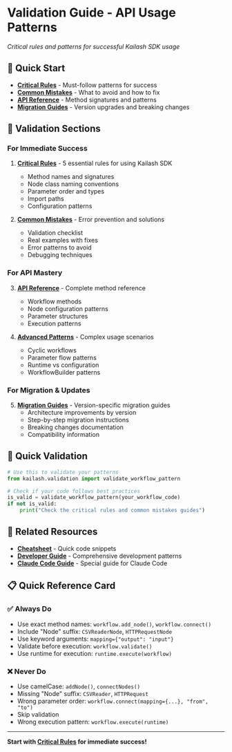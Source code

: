 # Validation Guide - API Usage Patterns

*Critical rules and patterns for successful Kailash SDK usage*

## 🎯 **Quick Start**
- **[Critical Rules](critical-rules.md)** - Must-follow patterns for success
- **[Common Mistakes](common-mistakes.md)** - What to avoid and how to fix
- **[API Reference](api-reference.md)** - Method signatures and patterns
- **[Migration Guides](../migration-guides/)** - Version upgrades and breaking changes

## 📁 **Validation Sections**

### **For Immediate Success**
1. **[Critical Rules](critical-rules.md)** - 5 essential rules for using Kailash SDK
   - Method names and signatures
   - Node class naming conventions
   - Parameter order and types
   - Import paths
   - Configuration patterns

2. **[Common Mistakes](common-mistakes.md)** - Error prevention and solutions
   - Validation checklist
   - Real examples with fixes
   - Error patterns to avoid
   - Debugging techniques

### **For API Mastery**
3. **[API Reference](api-reference.md)** - Complete method reference
   - Workflow methods
   - Node configuration patterns
   - Parameter structures
   - Execution patterns

4. **[Advanced Patterns](advanced-patterns.md)** - Complex usage scenarios
   - Cyclic workflows
   - Parameter flow patterns
   - Runtime vs configuration
   - WorkflowBuilder patterns

### **For Migration & Updates**
5. **[Migration Guides](../migration-guides/)** - Version-specific migration guides
   - Architecture improvements by version
   - Step-by-step migration instructions
   - Breaking changes documentation
   - Compatibility information

## 🚀 **Quick Validation**
```python
# Use this to validate your patterns
from kailash.validation import validate_workflow_pattern

# Check if your code follows best practices
is_valid = validate_workflow_pattern(your_workflow_code)
if not is_valid:
    print("Check the critical rules and common mistakes guides")

```

## 🔗 **Related Resources**
- **[Cheatsheet](../cheatsheet/)** - Quick code snippets
- **[Developer Guide](../developer/)** - Comprehensive development patterns
- **[Claude Code Guide](../cheatsheet/000-claude-code-guide.md)** - Special guide for Claude Code

## 📋 **Quick Reference Card**

### ✅ **Always Do**
- Use exact method names: `workflow.add_node()`, `workflow.connect()`
- Include "Node" suffix: `CSVReaderNode`, `HTTPRequestNode`
- Use keyword arguments: `mapping={"output": "input"}`
- Validate before execution: `workflow.validate()`
- Use runtime for execution: `runtime.execute(workflow)`

### ❌ **Never Do**
- Use camelCase: `addNode()`, `connectNodes()`
- Missing "Node" suffix: `CSVReader`, `HTTPRequest`
- Wrong parameter order: `workflow.connect(mapping={...}, "from", "to")`
- Skip validation
- Wrong execution pattern: `workflow.execute(runtime)`

---

**Start with [Critical Rules](critical-rules.md) for immediate success!**